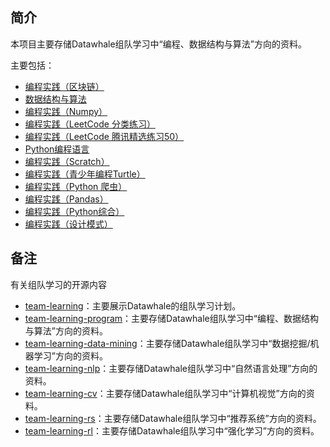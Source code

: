 ﻿## 简介

本项目主要存储Datawhale组队学习中“编程、数据结构与算法”方向的资料。

主要包括：

- [编程实践（区块链）](https://github.com/datawhalechina/team-learning-program/tree/master/Blockchain)
- [数据结构与算法](https://github.com/datawhalechina/team-learning-program/tree/master/DataStructureAndAlgorithm)
- [编程实践（Numpy）](https://github.com/datawhalechina/team-learning-program/tree/master/IntroductionToNumpy)
- [编程实践（LeetCode 分类练习）](https://github.com/datawhalechina/team-learning-program/tree/master/LeetCodeClassification)
- [编程实践（LeetCode 腾讯精选练习50）](https://github.com/datawhalechina/team-learning-program/tree/master/LeetCodeTencent)
- [Python编程语言](https://github.com/datawhalechina/team-learning-program/tree/master/PythonLanguage)
- [编程实践（Scratch）](https://github.com/datawhalechina/team-learning-program/tree/master/Scratch)
- [编程实践（青少年编程Turtle）](https://github.com/datawhalechina/team-learning-program/tree/master/Turtle)
- [编程实践（Python 爬虫）](https://github.com/datawhalechina/team-learning-program/tree/master/WebSpider)
- [编程实践（Pandas）](https://github.com/datawhalechina/team-learning-program/tree/master/IntroductionToPandas)
- [编程实践（Python综合）](https://github.com/datawhalechina/team-learning-program/tree/master/ProjectPractice)
- [编程实践（设计模式）](https://github.com/datawhalechina/team-learning-program/tree/master/DesignPattern)


## 备注

有关组队学习的开源内容

- [team-learning](https://github.com/datawhalechina/team-learning)：主要展示Datawhale的组队学习计划。
- [team-learning-program](https://github.com/datawhalechina/team-learning-program)：主要存储Datawhale组队学习中“编程、数据结构与算法”方向的资料。
- [team-learning-data-mining](https://github.com/datawhalechina/team-learning-data-mining)：主要存储Datawhale组队学习中“数据挖掘/机器学习”方向的资料。
- [team-learning-nlp](https://github.com/datawhalechina/team-learning-nlp)：主要存储Datawhale组队学习中“自然语言处理”方向的资料。
- [team-learning-cv](https://github.com/datawhalechina/team-learning-cv)：主要存储Datawhale组队学习中“计算机视觉”方向的资料。
- [team-learning-rs](https://github.com/datawhalechina/team-learning-rs)：主要存储Datawhale组队学习中“推荐系统”方向的资料。
- [team-learning-rl](https://github.com/datawhalechina/team-learning-rl)：主要存储Datawhale组队学习中“强化学习”方向的资料。
